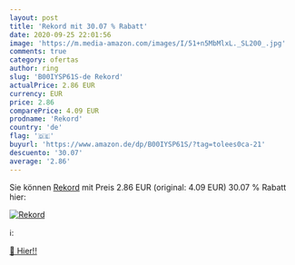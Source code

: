 ```yaml
---
layout: post
title: 'Rekord mit 30.07 % Rabatt'
date: 2020-09-25 22:01:56
image: 'https://m.media-amazon.com/images/I/51+n5MbMlxL._SL200_.jpg'
comments: true
category: ofertas
author: ring
slug: 'B00IYSP61S-de Rekord'
actualPrice: 2.86 EUR
currency: EUR
price: 2.86
comparePrice: 4.09 EUR
prodname: 'Rekord'
country: 'de'
flag: '🇩🇪'
buyurl: 'https://www.amazon.de/dp/B00IYSP61S/?tag=tolees0ca-21'
descuento: '30.07'
average: '2.86'
---
```


Sie können [Rekord](https://www.amazon.de/dp/B00IYSP61S/?tag=tolees0ca-21) mit Preis 2.86 EUR (original: 4.09 EUR) 30.07 % Rabatt hier:

[![Rekord](https://m.media-amazon.com/images/I/51+n5MbMlxL._SL200_.jpg)](https://www.amazon.de/dp/B00IYSP61S/?tag=tolees0ca-21)

ℹ️:


[🛒 Hier!!](https://www.amazon.de/dp/B00IYSP61S/?tag=tolees0ca-21)
